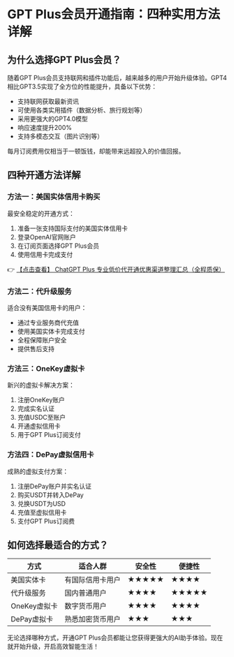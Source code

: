 # GPT Plus会员开通指南：四种实用方法详解

## 为什么选择GPT Plus会员？

随着GPT Plus会员支持联网和插件功能后，越来越多的用户开始升级体验。GPT4相比GPT3.5实现了全方位的性能提升，具备以下优势：

- 支持联网获取最新资讯
- 可使用各类实用插件（数据分析、旅行规划等）
- 采用更强大的GPT4.0模型
- 响应速度提升200%
- 支持多模态交互（图片识别等）

每月订阅费用仅相当于一顿饭钱，却能带来远超投入的价值回报。

## 四种开通方法详解

### 方法一：美国实体信用卡购买

最安全稳定的开通方式：
1. 准备一张支持国际支付的美国实体信用卡
2. 登录OpenAI官网账户
3. 在订阅页面选择GPT Plus会员
4. 使用信用卡完成支付

👉 [【点击查看】 ChatGPT Plus 专业低价代开通优惠渠道整理汇总（全程质保）](https://bit.ly/DaiKai)

### 方法二：代升级服务

适合没有美国信用卡的用户：
- 通过专业服务商代充值
- 使用美国实体卡完成支付
- 全程保障账户安全
- 提供售后支持

### 方法三：OneKey虚拟卡

新兴的虚拟卡解决方案：
1. 注册OneKey账户
2. 完成实名认证
3. 充值USDC至账户
4. 开通虚拟信用卡
5. 用于GPT Plus订阅支付

### 方法四：DePay虚拟信用卡

成熟的虚拟支付方案：
1. 注册DePay账户并实名认证
2. 购买USDT并转入DePay
3. 兑换USDT为USD
4. 充值至虚拟信用卡
5. 支付GPT Plus订阅费

## 如何选择最适合的方式？

| 方式 | 适合人群 | 安全性 | 便捷性 |
|------|----------|--------|--------|
| 美国实体卡 | 有国际信用卡用户 | ★★★★★ | ★★★★ |
| 代升级服务 | 国内普通用户 | ★★★★ | ★★★★★ |
| OneKey虚拟卡 | 数字货币用户 | ★★★★ | ★★★★ |
| DePay虚拟卡 | 熟悉加密货币用户 | ★★★ | ★★★ |

无论选择哪种方式，开通GPT Plus会员都能让您获得更强大的AI助手体验。现在就开始升级，开启高效智能生活！